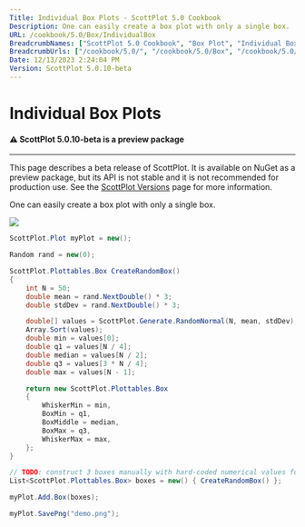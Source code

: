 ```yaml
---
Title: Individual Box Plots - ScottPlot 5.0 Cookbook
Description: One can easily create a box plot with only a single box.
URL: /cookbook/5.0/Box/IndividualBox
BreadcrumbNames: ["ScottPlot 5.0 Cookbook", "Box Plot", "Individual Box Plots"]
BreadcrumbUrls: ["/cookbook/5.0/", "/cookbook/5.0/Box", "/cookbook/5.0/Box/IndividualBox"]
Date: 12/13/2023 2:24:04 PM
Version: ScottPlot 5.0.10-beta
---
```


# Individual Box Plots



<div class='alert alert-warning' role='alert'><h4 class='alert-heading py-0 my-0'>⚠️ ScottPlot 5.0.10-beta is a preview package</h4><hr /><p class='mb-0'><span class='fw-semibold'>This page describes a beta release of ScottPlot.</span> It is available on NuGet as a preview package, but its API is not stable and it is not recommended for production use. See the <a href='https://scottplot.net/versions/'>ScottPlot Versions</a> page for more information. </p></div>



One can easily create a box plot with only a single box.

[![](/cookbook/5.0/images/IndividualBox.png)](/cookbook/5.0/images/IndividualBox.png)

```cs
ScottPlot.Plot myPlot = new();

Random rand = new(0);

ScottPlot.Plottables.Box CreateRandomBox()
{
    int N = 50;
    double mean = rand.NextDouble() * 3;
    double stdDev = rand.NextDouble() * 3;

    double[] values = ScottPlot.Generate.RandomNormal(N, mean, stdDev);
    Array.Sort(values);
    double min = values[0];
    double q1 = values[N / 4];
    double median = values[N / 2];
    double q3 = values[3 * N / 4];
    double max = values[N - 1];

    return new ScottPlot.Plottables.Box
    {
        WhiskerMin = min,
        BoxMin = q1,
        BoxMiddle = median,
        BoxMax = q3,
        WhiskerMax = max,
    };
}

// TODO: construct 3 boxes manually with hard-coded numerical values for simplicity
List<ScottPlot.Plottables.Box> boxes = new() { CreateRandomBox() };

myPlot.Add.Box(boxes);

myPlot.SavePng("demo.png");

```

